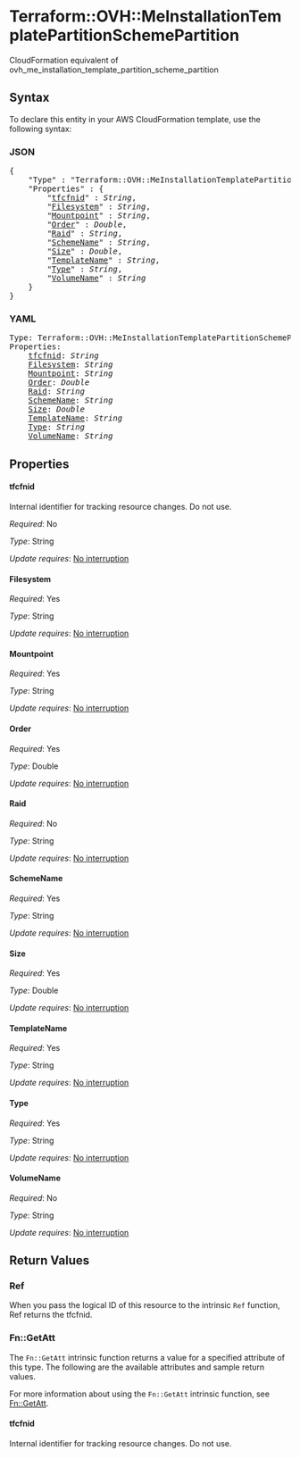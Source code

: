 # Terraform::OVH::MeInstallationTemplatePartitionSchemePartition

CloudFormation equivalent of ovh_me_installation_template_partition_scheme_partition

## Syntax

To declare this entity in your AWS CloudFormation template, use the following syntax:

### JSON

<pre>
{
    "Type" : "Terraform::OVH::MeInstallationTemplatePartitionSchemePartition",
    "Properties" : {
        "<a href="#tfcfnid" title="tfcfnid">tfcfnid</a>" : <i>String</i>,
        "<a href="#filesystem" title="Filesystem">Filesystem</a>" : <i>String</i>,
        "<a href="#mountpoint" title="Mountpoint">Mountpoint</a>" : <i>String</i>,
        "<a href="#order" title="Order">Order</a>" : <i>Double</i>,
        "<a href="#raid" title="Raid">Raid</a>" : <i>String</i>,
        "<a href="#schemename" title="SchemeName">SchemeName</a>" : <i>String</i>,
        "<a href="#size" title="Size">Size</a>" : <i>Double</i>,
        "<a href="#templatename" title="TemplateName">TemplateName</a>" : <i>String</i>,
        "<a href="#type" title="Type">Type</a>" : <i>String</i>,
        "<a href="#volumename" title="VolumeName">VolumeName</a>" : <i>String</i>
    }
}
</pre>

### YAML

<pre>
Type: Terraform::OVH::MeInstallationTemplatePartitionSchemePartition
Properties:
    <a href="#tfcfnid" title="tfcfnid">tfcfnid</a>: <i>String</i>
    <a href="#filesystem" title="Filesystem">Filesystem</a>: <i>String</i>
    <a href="#mountpoint" title="Mountpoint">Mountpoint</a>: <i>String</i>
    <a href="#order" title="Order">Order</a>: <i>Double</i>
    <a href="#raid" title="Raid">Raid</a>: <i>String</i>
    <a href="#schemename" title="SchemeName">SchemeName</a>: <i>String</i>
    <a href="#size" title="Size">Size</a>: <i>Double</i>
    <a href="#templatename" title="TemplateName">TemplateName</a>: <i>String</i>
    <a href="#type" title="Type">Type</a>: <i>String</i>
    <a href="#volumename" title="VolumeName">VolumeName</a>: <i>String</i>
</pre>

## Properties

#### tfcfnid

Internal identifier for tracking resource changes. Do not use.

_Required_: No

_Type_: String

_Update requires_: [No interruption](https://docs.aws.amazon.com/AWSCloudFormation/latest/UserGuide/using-cfn-updating-stacks-update-behaviors.html#update-no-interrupt)

#### Filesystem

_Required_: Yes

_Type_: String

_Update requires_: [No interruption](https://docs.aws.amazon.com/AWSCloudFormation/latest/UserGuide/using-cfn-updating-stacks-update-behaviors.html#update-no-interrupt)

#### Mountpoint

_Required_: Yes

_Type_: String

_Update requires_: [No interruption](https://docs.aws.amazon.com/AWSCloudFormation/latest/UserGuide/using-cfn-updating-stacks-update-behaviors.html#update-no-interrupt)

#### Order

_Required_: Yes

_Type_: Double

_Update requires_: [No interruption](https://docs.aws.amazon.com/AWSCloudFormation/latest/UserGuide/using-cfn-updating-stacks-update-behaviors.html#update-no-interrupt)

#### Raid

_Required_: No

_Type_: String

_Update requires_: [No interruption](https://docs.aws.amazon.com/AWSCloudFormation/latest/UserGuide/using-cfn-updating-stacks-update-behaviors.html#update-no-interrupt)

#### SchemeName

_Required_: Yes

_Type_: String

_Update requires_: [No interruption](https://docs.aws.amazon.com/AWSCloudFormation/latest/UserGuide/using-cfn-updating-stacks-update-behaviors.html#update-no-interrupt)

#### Size

_Required_: Yes

_Type_: Double

_Update requires_: [No interruption](https://docs.aws.amazon.com/AWSCloudFormation/latest/UserGuide/using-cfn-updating-stacks-update-behaviors.html#update-no-interrupt)

#### TemplateName

_Required_: Yes

_Type_: String

_Update requires_: [No interruption](https://docs.aws.amazon.com/AWSCloudFormation/latest/UserGuide/using-cfn-updating-stacks-update-behaviors.html#update-no-interrupt)

#### Type

_Required_: Yes

_Type_: String

_Update requires_: [No interruption](https://docs.aws.amazon.com/AWSCloudFormation/latest/UserGuide/using-cfn-updating-stacks-update-behaviors.html#update-no-interrupt)

#### VolumeName

_Required_: No

_Type_: String

_Update requires_: [No interruption](https://docs.aws.amazon.com/AWSCloudFormation/latest/UserGuide/using-cfn-updating-stacks-update-behaviors.html#update-no-interrupt)

## Return Values

### Ref

When you pass the logical ID of this resource to the intrinsic `Ref` function, Ref returns the tfcfnid.

### Fn::GetAtt

The `Fn::GetAtt` intrinsic function returns a value for a specified attribute of this type. The following are the available attributes and sample return values.

For more information about using the `Fn::GetAtt` intrinsic function, see [Fn::GetAtt](https://docs.aws.amazon.com/AWSCloudFormation/latest/UserGuide/intrinsic-function-reference-getatt.html).

#### tfcfnid

Internal identifier for tracking resource changes. Do not use.

